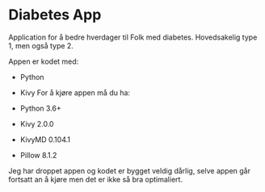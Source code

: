 # Diabetes App

Application for å bedre hverdager til Folk med diabetes. Hovedsakelig type 1, men også type 2.

Appen er kodet med:

- Python
- Kivy
For å kjøre appen må du ha:

- Python 3.6+
- Kivy 2.0.0
- KivyMD 0.104.1
- Pillow 8.1.2

Jeg har droppet appen og kodet er bygget veldig dårlig, selve appen går fortsatt an å kjøre men det er ikke så bra optimaliert.
